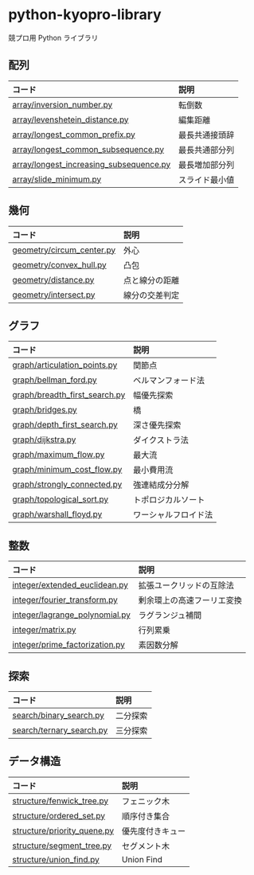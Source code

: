 # python-kyopro-library

競プロ用 Python ライブラリ

## 配列

| コード                       | 説明   |
| :--------------------------- | :----- |
| [array/inversion_number.py](array/inversion_number.py)   | 転倒数 |
| [array/levenshetein_distance.py](array/levenshetein_distance.py)   | 編集距離 |
| [array/longest_common_prefix.py](array/longest_common_prefix.py)   | 最長共通接頭辞 |
| [array/longest_common_subsequence.py](array/longest_common_subsequence.py)   | 最長共通部分列 |
| [array/longest_increasing_subsequence.py](array/longest_increasing_subsequence.py)   | 最長増加部分列 |
| [array/slide_minimum.py](array/slide_minimum.py)   | スライド最小値 |

## 幾何

| コード                       | 説明         |
| :--------------------------- | :----------- |
| [geometry/circum_center.py](geometry/circum_center.py) | 外心   |
| [geometry/convex_hull.py](geometry/convex_hull.py) | 凸包   |
| [geometry/distance.py](geometry/distance.py) | 点と線分の距離 |
| [geometry/intersect.py](geometry/intersect.py) | 線分の交差判定 |

## グラフ

| コード                       | 説明         |
| :--------------------------- | :----------- |
| [graph/articulation_points.py](graph/articulation_points.py) | 関節点  |
| [graph/bellman_ford.py](graph/bellman_ford.py) | ベルマンフォード法  |
| [graph/breadth_first_search.py](graph/breadth_first_search.py) | 幅優先探索   |
| [graph/bridges.py](graph/bridges.py) | 橋  |
| [graph/depth_first_search.py](graph/depth_first_search.py) | 深さ優先探索 |
| [graph/dijkstra.py](graph/dijkstra.py) | ダイクストラ法  |
| [graph/maximum_flow.py](graph/maximum_flow.py) | 最大流 |
| [graph/minimum_cost_flow.py](graph/minimum_cost_flow.py) | 最小費用流 |
| [graph/strongly_connected.py](graph/strongly_connected.py) | 強連結成分分解 |
| [graph/topological_sort.py](graph/topological_sort.py) | トポロジカルソート |
| [graph/warshall_floyd.py](graph/warshall_floyd.py) | ワーシャルフロイド法 |

## 整数

| コード                                       | 説明                     |
| :------------------------------------------ | :---------------------- |
| [integer/extended_euclidean.py](integer/extended_euclidean.py)| 拡張ユークリッドの互除法 |
| [integer/fourier_transform.py](integer/fourier_transform.py) | 剰余環上の高速フーリエ変換 |
| [integer/lagrange_polynomial.py](integer/lagrange_polynomial.py) | ラグランジュ補間 |
| [integer/matrix.py](integer/matrix.py) | 行列累乗 |
| [integer/prime_factorization.py](integer/prime_factorization.py) | 素因数分解 |

## 探索

| コード                       | 説明   |
| :--------------------------- | :----- |
| [search/binary_search.py](search/binary_search.py)   | 二分探索  |
| [search/ternary_search.py](search/ternary_search.py)   | 三分探索  |

## データ構造

| コード                                             | 説明         |
| :------------------------------------------------- | :----------- |
| [structure/fenwick_tree.py](structure/fenwick_tree.py)       | フェニック木 |
| [structure/ordered_set.py](structure/ordered_set.py)       | 順序付き集合 |
| [structure/priority_quene.py](structure/priority_quene.py)       | 優先度付きキュー |
| [structure/segment_tree.py](structure/segment_tree.py)       | セグメント木 |
| [structure/union_find.py](structure/union_find.py) | Union Find   |
